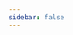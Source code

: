 ```yaml
---
sidebar: false
---
```


<template>
  <form name="apply" method="POST" data-netlify-recaptcha="true" data-netlify="true">
  <p>
    <label>What's your Discord name? Example: Jaska#1337: <input type="text" name="user" placeholder="SantaClaus#1337" maxlength="40"/></label>
  </p>
  <p>
    How long have you been an active user of Discord?  
<br>
    <input type="radio" id="1-7 months" name="time" value="1-7 months">
<label for="1-7 months">1-7 months</label><br>
<input type="radio" id="7-12 months" name="time" value="7-12 months">
<label for="7-12 months">7-12 months</label><br>
<input type="radio" id="1-2 years" name="time" value="1-2 years">
<label for="1-2 years">1-2 years</label><br>
<input type="radio" id="2-3 years" name="time" value="2-3 years">
<label for="2-3 years">2-3 years</label> <br>
<input type="radio" id="3+ years" name="time" value="3+ years">
<label for="3+ years">3+ years</label>  
  </p>
  <p>
    <label>Which timezone do you currently live in? <textArea type="text" name="appealField" maxlength="150"/></label>
  </p>
  <div data-netlify-recaptcha="true"></div>
  <p>
    <button type="submit">Send</button>
  </p>
</form>
</template>